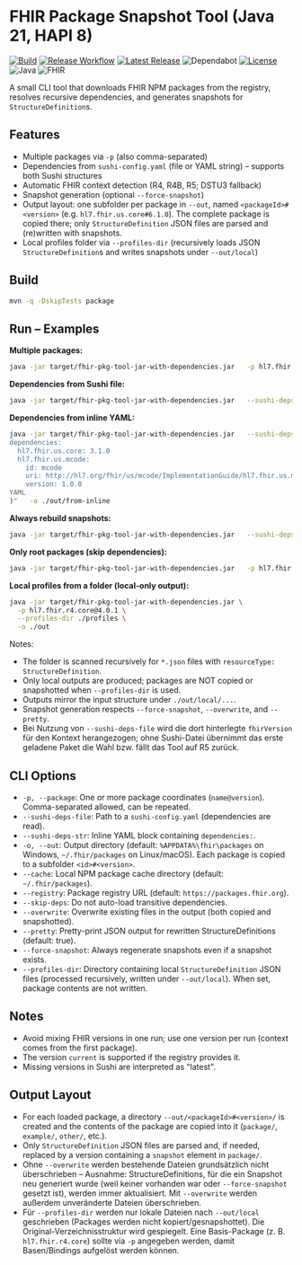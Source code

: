 # FHIR Package Snapshot Tool (Java 21, HAPI 8)

[![Build](https://github.com/patrickwerner/fhir-pkg-tool/actions/workflows/ci.yml/badge.svg?branch=main)](https://github.com/patrickwerner/fhir-pkg-tool/actions/workflows/ci.yml)
[![Release Workflow](https://github.com/patrickwerner/fhir-pkg-tool/actions/workflows/release.yml/badge.svg?branch=main)](https://github.com/patrickwerner/fhir-pkg-tool/actions/workflows/release.yml)
[![Latest Release](https://img.shields.io/github/v/release/patrickwerner/fhir-pkg-tool?logo=github&label=Latest%20Release)](https://github.com/patrickwerner/fhir-pkg-tool/releases/latest)
![Dependabot](https://img.shields.io/badge/dependabot-enabled-blue?logo=dependabot)
[![License](https://img.shields.io/github/license/patrickwerner/fhir-pkg-tool?logo=opensource&label=License)](LICENSE)
![Java](https://img.shields.io/badge/Java-21-orange?logo=openjdk&logoColor=white)
![FHIR](https://img.shields.io/badge/FHIR-R4%20%7C%20R4B%20%7C%20R5-red?logo=hl7&logoColor=white)

A small CLI tool that downloads FHIR NPM packages from the registry, resolves recursive dependencies, and generates snapshots for `StructureDefinition`s.

## Features
- Multiple packages via `-p` (also comma-separated)
- Dependencies from `sushi-config.yaml` (file or YAML string) – supports both Sushi structures
- Automatic FHIR context detection (R4, R4B, R5; DSTU3 fallback)
- Snapshot generation (optional `--force-snapshot`)
- Output layout: one subfolder per package in `--out`, named `<packageId>#<version>` (e.g. `hl7.fhir.us.core#6.1.0`). The complete package is copied there; only `StructureDefinition` JSON files are parsed and (re)written with snapshots.
- Local profiles folder via `--profiles-dir` (recursively loads JSON `StructureDefinition`s and writes snapshots under `--out/local`)

## Build
```bash
mvn -q -DskipTests package
```

## Run – Examples

**Multiple packages:**
```bash
java -jar target/fhir-pkg-tool-jar-with-dependencies.jar   -p hl7.fhir.r4.core@4.0.1   -p hl7.fhir.us.core@6.1.0,hl7.fhir.au.core@5.0.0   -o ./out/mix
```

**Dependencies from Sushi file:**
```bash
java -jar target/fhir-pkg-tool-jar-with-dependencies.jar   --sushi-deps-file ./sushi-config.yaml   -o ./out/from-sushi
```

**Dependencies from inline YAML:**
```bash
java -jar target/fhir-pkg-tool-jar-with-dependencies.jar   --sushi-deps-str "$(cat <<'YAML' 
dependencies:
  hl7.fhir.us.core: 3.1.0
  hl7.fhir.us.mcode:
    id: mcode
    uri: http://hl7.org/fhir/us/mcode/ImplementationGuide/hl7.fhir.us.mcode
    version: 1.0.0
YAML
)"   -o ./out/from-inline
```

**Always rebuild snapshots:**
```bash
java -jar target/fhir-pkg-tool-jar-with-dependencies.jar   --sushi-deps-file ./sushi-config.yaml   --force-snapshot
```

**Only root packages (skip dependencies):**
```bash
java -jar target/fhir-pkg-tool-jar-with-dependencies.jar   -p hl7.fhir.r5.core@5.0.0 -p hl7.fhir.uv.tools@current   --skip-deps
```

**Local profiles from a folder (local-only output):**
```bash
java -jar target/fhir-pkg-tool-jar-with-dependencies.jar \
  -p hl7.fhir.r4.core@4.0.1 \
  --profiles-dir ./profiles \
  -o ./out
```
Notes:
- The folder is scanned recursively for `*.json` files with `resourceType: StructureDefinition`.
- Only local outputs are produced; packages are NOT copied or snapshotted when `--profiles-dir` is used.
- Outputs mirror the input structure under `./out/local/...`.
- Snapshot generation respects `--force-snapshot`, `--overwrite`, and `--pretty`.
- Bei Nutzung von `--sushi-deps-file` wird die dort hinterlegte `fhirVersion` für den Kontext herangezogen; ohne Sushi-Datei übernimmt das erste geladene Paket die Wahl bzw. fällt das Tool auf R5 zurück.

## CLI Options

- `-p, --package`: One or more package coordinates (`name@version`). Comma-separated allowed, can be repeated.
- `--sushi-deps-file`: Path to a `sushi-config.yaml` (dependencies are read).
- `--sushi-deps-str`: Inline YAML block containing `dependencies:`.
- `-o, --out`: Output directory (default: `%APPDATA%\fhir\packages` on Windows, `~/.fhir/packages` on Linux/macOS). Each package is copied to a subfolder `<id>#<version>`.
- `--cache`: Local NPM package cache directory (default: `~/.fhir/packages`).
- `--registry`: Package registry URL (default: `https://packages.fhir.org`).
- `--skip-deps`: Do not auto-load transitive dependencies.
- `--overwrite`: Overwrite existing files in the output (both copied and snapshotted).
- `--pretty`: Pretty-print JSON output for rewritten StructureDefinitions (default: true).
- `--force-snapshot`: Always regenerate snapshots even if a snapshot exists.
- `--profiles-dir`: Directory containing local `StructureDefinition` JSON files (processed recursively, written under `--out/local`). When set, package contents are not written.

## Notes
- Avoid mixing FHIR versions in one run; use one version per run (context comes from the first package).
- The version `current` is supported if the registry provides it.
- Missing versions in Sushi are interpreted as "latest".

## Output Layout

- For each loaded package, a directory `--out/<packageId>#<version>/` is created and the contents of the package are copied into it (`package/`, `example/`, `other/`, etc.).
- Only `StructureDefinition` JSON files are parsed and, if needed, replaced by a version containing a `snapshot` element in `package/`.
- Ohne `--overwrite` werden bestehende Dateien grundsätzlich nicht überschrieben – Ausnahme: StructureDefinitions, für die ein Snapshot neu generiert wurde (weil keiner vorhanden war oder `--force-snapshot` gesetzt ist), werden immer aktualisiert. Mit `--overwrite` werden außerdem unveränderte Dateien überschrieben.
- Für `--profiles-dir` werden nur lokale Dateien nach `--out/local` geschrieben (Packages werden nicht kopiert/gesnapshottet). Die Original-Verzeichnisstruktur wird gespiegelt. Eine Basis-Package (z. B. `hl7.fhir.r4.core`) sollte via `-p` angegeben werden, damit Basen/Bindings aufgelöst werden können.
